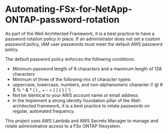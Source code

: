 # Automating-FSx-for-NetApp-ONTAP-password-rotation
As part of the Well Architected Framework, it is a best practice to have a password rotation policy in place. If an administrator does not set a custom password policy, IAM user passwords must meet the default AWS password policy.

The default password policy enforces the following conditions:

- Minimum password length of 8 characters and a maximum length of 128 characters
- Minimum of three of the following mix of character types:
- uppercase, lowercase, numbers, and non-alphanumeric character (! @ # $ % ^ & * ( ) _ + - = [ ] { } | ') 
- Not be identical to your AWS account name or email address
- In the Implement a strong identity foundation pillar of the Well-architected framework, it is a best practice to rotate passwords on regular, automated frequency.

This project uses AWS Lambda and AWS Secrets Manager to manage and rotate administrative access to a FSx ONTAP filesystem.
